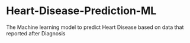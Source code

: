 # Heart-Disease-Prediction-ML
The Machine learning model to predict Heart Disease based on data that reported after Diagnosis
